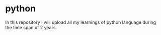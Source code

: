 # python
In this repository I will upload all my learnings of python language during the time span of 2 years.
